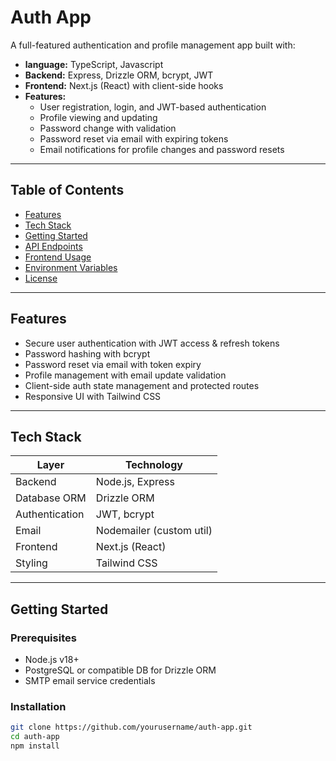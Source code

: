 # Auth App

A full-featured authentication and profile management app built with:

- **language:** TypeScript,  Javascript
- **Backend:** Express, Drizzle ORM, bcrypt, JWT
- **Frontend:** Next.js (React) with client-side hooks
- **Features:**  
  - User registration, login, and JWT-based authentication  
  - Profile viewing and updating  
  - Password change with validation  
  - Password reset via email with expiring tokens  
  - Email notifications for profile changes and password resets  

---

## Table of Contents

- [Features](#features)  
- [Tech Stack](#tech-stack)  
- [Getting Started](#getting-started)  
- [API Endpoints](#api-endpoints)  
- [Frontend Usage](#frontend-usage)  
- [Environment Variables](#environment-variables)  
- [License](#license)  

---

## Features

- Secure user authentication with JWT access & refresh tokens  
- Password hashing with bcrypt  
- Password reset via email with token expiry  
- Profile management with email update validation  
- Client-side auth state management and protected routes  
- Responsive UI with Tailwind CSS  

---

## Tech Stack

| Layer           | Technology              |
|-----------------|-------------------------|
| Backend         | Node.js, Express        |
| Database ORM    | Drizzle ORM             |
| Authentication  | JWT, bcrypt             |
| Email           | Nodemailer (custom util)|
| Frontend        | Next.js (React)         |
| Styling         | Tailwind CSS            |

---

## Getting Started

### Prerequisites

- Node.js v18+  
- PostgreSQL or compatible DB for Drizzle ORM  
- SMTP email service credentials  

### Installation

```bash
git clone https://github.com/yourusername/auth-app.git
cd auth-app
npm install
